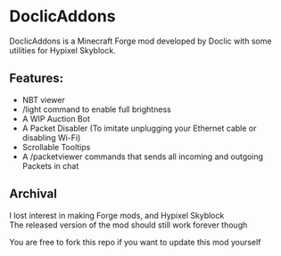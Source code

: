 # DoclicAddons

DoclicAddons is a Minecraft Forge mod developed by Doclic with some utilities for Hypixel Skyblock.

## Features:
  - NBT viewer
  - /light command to enable full brightness
  - A WIP Auction Bot
  - A Packet Disabler (To imitate unplugging your Ethernet cable or disabling Wi-Fi)
  - Scrollable Tooltips
  - A /packetviewer commands that sends all incoming and outgoing Packets in chat
  
## Archival
I lost interest in making Forge mods, and Hypixel Skyblock  
The released version of the mod should still work forever though  
  
You are free to fork this repo if you want to update this mod yourself  
